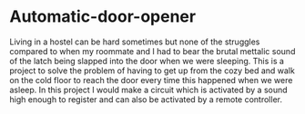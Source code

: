 # Automatic-door-opener
Living in a hostel can be hard sometimes but none of the struggles compared to when my roommate and I had to bear the brutal mettalic sound of the latch being slapped into the door when we were sleeping. This is a project to solve the problem of having to get up from the cozy bed and walk on the cold floor to reach the door every time this happened when we were asleep. In this project I would make a circuit which is activated by a sound high enough to register and can also be activated by a remote controller.
